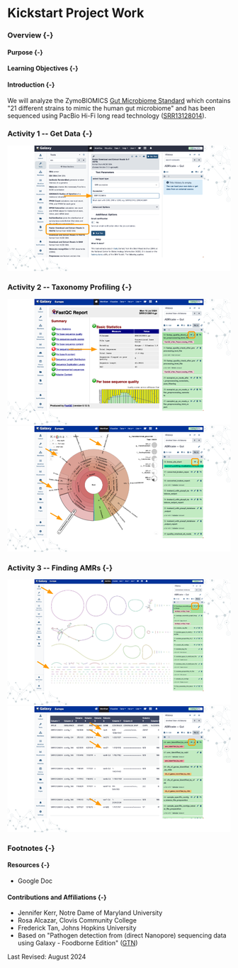 # Kickstart Project Work

### Overview {-}

#### Purpose {-}

#### Learning Objectives {-}

#### Introduction {-}

We will analyze the ZymoBIOMICS [Gut Microbiome Standard](https://www.zymoresearch.com/products/zymobiomics-gut-microbiome-standard) which contains "21 different strains to mimic the human gut microbiome" and has been sequenced using PacBio Hi-Fi long read technology ([SRR13128014](https://www.ncbi.nlm.nih.gov/sra/?term=SRR13128014)).

### **Activity 1** -- Get Data {-}

<img src="kickstart-project-work_files/figure-html//1fH9s5OLcRF5meZtFWTJe89RFvJSh125kdjhdqp5smqA_g2f0aedcb71c_0_0.png"  />

### **Activity 2** -- Taxonomy Profiling {-}

<img src="kickstart-project-work_files/figure-html//1fH9s5OLcRF5meZtFWTJe89RFvJSh125kdjhdqp5smqA_g2f0aedcb71c_0_15.png"  />

<img src="kickstart-project-work_files/figure-html//1fH9s5OLcRF5meZtFWTJe89RFvJSh125kdjhdqp5smqA_g2f0aedcb71c_0_19.png"  />

### **Activity 3** -- Finding AMRs {-}

<img src="kickstart-project-work_files/figure-html//1fH9s5OLcRF5meZtFWTJe89RFvJSh125kdjhdqp5smqA_g2f0aedcb71c_0_54.png"  />

<img src="kickstart-project-work_files/figure-html//1fH9s5OLcRF5meZtFWTJe89RFvJSh125kdjhdqp5smqA_g2f0aedcb71c_0_59.png"  />

### Footnotes {-}

#### Resources {-}

- Google Doc

#### Contributions and Affiliations {-}

- Jennifer Kerr, Notre Dame of Maryland University
- Rosa Alcazar, Clovis Community College
- Frederick Tan, Johns Hopkins University
- Based on "Pathogen detection from (direct Nanopore) sequencing data using Galaxy - Foodborne Edition" ([GTN](https://gxy.io/GTN:T00393))

Last Revised: August 2024
